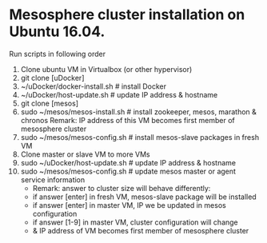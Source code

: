 # Mesosphere cluster installation on Ubuntu 16.04.
Run scripts in following order
1) Clone ubuntu VM in Virtualbox (or other hypervisor)
2) git clone [uDocker]
3) ~/uDocker/docker-install.sh    # install Docker
4) ~/uDocker/host-update.sh       # update IP address & hostname
5) git clone [mesos]
6) sudo ~/mesos/mesos-install.sh  # install zookeeper, mesos, marathon & chronos
      Remark: IP address of this VM becomes first member of mesosphere cluster 
7) sudo ~/mesos/mesos-config.sh   # install mesos-slave packages in fresh VM  
8) Clone master or slave VM to more VMs
9) sudo ~/uDocker/host-update.sh  # update IP address & hostname
10) sudo ~/mesos/mesos-config.sh   # update mesos master or agent service information
      - Remark: answer to cluster size will behave differently:
      - if answer [enter] in fresh VM, mesos-slave package will be installed
      - if answer [enter] in master VM, IP we be updated in mesos configuration
      - if answer [1-9] in master VM, cluster configuration will change
      -    & IP address of VM becomes first member of mesosphere cluster 
